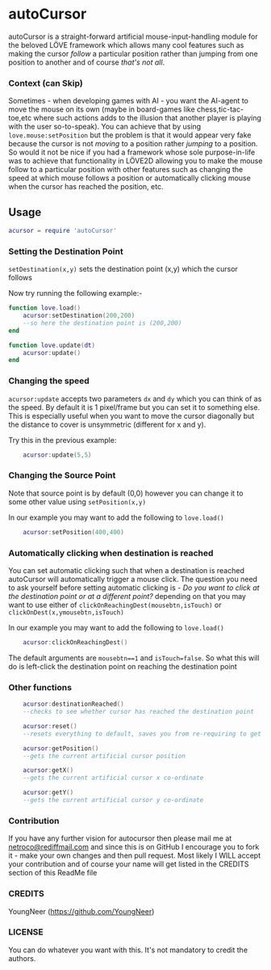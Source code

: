 # autoCursor

autoCursor is a straight-forward artificial mouse-input-handling module for the beloved LÖVE framework which allows many cool features such as making the cursor _follow_ a particular position rather than jumping from one position to another and of course *that's not all*.

### Context (can Skip)

Sometimes - when developing games with AI - you want the AI-agent to move the mouse on its own (maybe in board-games like chess,tic-tac-toe,etc where such actions adds to the illusion that another player is playing with the user so-to-speak).
You can achieve that by using ```love.mouse:setPosition``` but the problem is that it would appear very fake because the cursor is not _moving_ to a position rather _jumping_ to a position. So would it not be nice if you had a framework whose sole purpose-in-life was to achieve that functionality in LÖVE2D allowing you to make the mouse follow to a particular position with other features such as changing the speed at which mouse follows a position or automatically clicking mouse when the cursor has reached the position, etc.

## Usage

```lua
acursor = require 'autoCursor'
```

### Setting the Destination Point

```setDestination(x,y)``` sets the destination point (x,y) which the cursor follows

Now try running the following example:-

```lua
function love.load()
    acursor:setDestination(200,200)
    --so here the destination point is (200,200)
end

function love.update(dt)
    acursor:update()
end
```

### Changing the speed

```acursor:update``` accepts two parameters ```dx``` and ```dy``` which you can think of as the speed. By default it is 1 pixel/frame but you can set it to something else. This is especially useful when you want to move the cursor diagonally but the distance to cover is unsymmetric (different for x and y).

Try this in the previous example:

```lua
    acursor:update(5,5)
```

### Changing the Source Point

Note that source point is by default (0,0) however you can change it to some other value using ```setPosition(x,y)```

In our example you may want to add the following to ```love.load()```
```lua
    acursor:setPosition(400,400)
```

### Automatically clicking when destination is reached

You can set automatic clicking such that when a destination is reached autoCursor will automatically trigger a mouse click. The question you need to ask yourself before setting automatic clicking is - *Do you want to click at the destination point or at a different point?* depending on that you may want to use either of ```clickOnReachingDest(mousebtn,isTouch)``` or ```clickOnDest(x,ymousebtn,isTouch) ```

In our example you may want to add the following to ```love.load()```
```lua
    acursor:clickOnReachingDest()
```
The default arguments are ```mousebtn==1``` and ```isTouch=false```. So what this will do is left-click the destination point on reaching the destination point

### Other functions

```lua
    acursor:destinationReached()
	--checks to see whether cursor has reached the destination point 

	acursor:reset()
	--resets everything to default, saves you from re-requiring to get default values

	acursor:getPosition()
	--gets the current artificial cursor position

	acursor:getX()
	--gets the current artificial cursor x co-ordinate

	acursor:getY()
	--gets the current artificial cursor y co-ordinate
```


### Contribution

If you have any further vision for autocursor then please mail me at netroco@rediffmail.com and since this is on GitHub I encourage you to fork it - make your own changes and then pull request. Most likely I WILL accept your contribution and of course your name will get listed in the CREDITS section of this ReadMe file

### CREDITS

YoungNeer (https://github.com/YoungNeer)

### LICENSE

You can do whatever you want with this. It's not mandatory to credit the authors.
